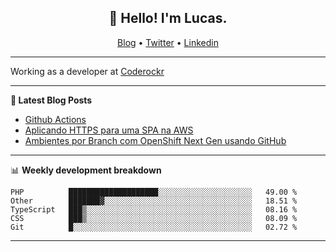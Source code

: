 <h2 align="center">👋 Hello! I'm Lucas.</h2>
<p align="center">
  <a href="https://www.lucassabreu.net.br/">Blog</a> •
  <a href="https://twitter.com/lucassabreu">Twitter</a> •
  <a href="https://www.linkedin.com/in/lucassantosabreu/">Linkedin</a>
</p>

---

Working as a developer at [Coderockr](https://github.com/Coderockr)

---

**📝 Latest Blog Posts**

<!-- BLOG-POST-LIST:START -->
- [Github Actions](https://www.lucassabreu.net.br/post/github-actions/)
- [Aplicando HTTPS para uma SPA na AWS](https://www.lucassabreu.net.br/post/aplicando-https-para-uma-spa-na-aws/)
- [Ambientes por Branch com OpenShift Next Gen usando GitHub](https://www.lucassabreu.net.br/post/ambientes-por-branch-com-openshift-next-gen-usando-github/)
<!-- BLOG-POST-LIST:END -->

---

📊 **Weekly development breakdown**
<!--START_SECTION:waka-->
```text
PHP          ████████████████████░░░░░░░░░░░░░░░░░░░░░   49.00 % 
Other        ███████▓░░░░░░░░░░░░░░░░░░░░░░░░░░░░░░░░░   18.51 % 
TypeScript   ███▒░░░░░░░░░░░░░░░░░░░░░░░░░░░░░░░░░░░░░   08.16 % 
CSS          ███▒░░░░░░░░░░░░░░░░░░░░░░░░░░░░░░░░░░░░░   08.09 % 
Git          █░░░░░░░░░░░░░░░░░░░░░░░░░░░░░░░░░░░░░░░░   02.72 % 
```
<!--END_SECTION:waka-->

---
